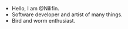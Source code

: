 - Hello, I am @Nilifin.
- Software developer and artist of many things.
- Bird and worm enthusiast.

<!---
Making stuff since 2019.
--->
